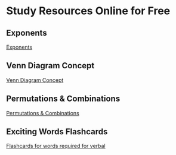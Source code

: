# Study Resources Online for Free

## Exponents
[Exponents](https://www.udemy.com/share/1087pI3@Kocphs0NaUA80pab8urnbA9jqMIYWu9_jOmOjAZFOA4s7wzcakjAl7htZTW2DZvH/)

## Venn Diagram Concept
[Venn Diagram Concept](https://www.udemy.com/share/1087pM3@Trhl17zyTed4_E7J8tJ-7VQONF51vRIXAdOfGqte1ykgLStbY1Rr5MkVrKCeMxfP/)

## Permutations & Combinations
[Permutations & Combinations](https://www.udemy.com/share/101w9O3@z-sFZipv-HR_OBhJl93ZagNq2gFUQiEa6VnaK2qWJJLTcEgsvjVoQiuyoBNFZbE3/)

## Exciting Words Flashcards
[Flashcards for words required for verbal](https://www.udemy.com/share/106bJq3@APcRLxqYUNNXfU1lDhPU8GyKqgqItzFsVUhMG53yadpYXC9_2UD4jOlpwhxNRUcB/)
